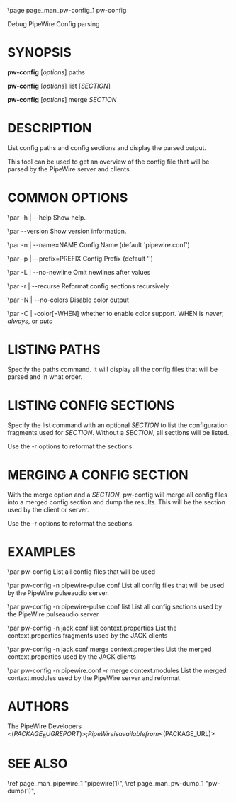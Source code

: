 \page page_man_pw-config_1 pw-config

Debug PipeWire Config parsing

# SYNOPSIS

**pw-config** \[*options*\] paths

**pw-config** \[*options*\] list \[*SECTION*\]

**pw-config** \[*options*\] merge *SECTION*

# DESCRIPTION

List config paths and config sections and display the parsed output.

This tool can be used to get an overview of the config file that will be
parsed by the PipeWire server and clients.

# COMMON OPTIONS

\par -h | \--help
Show help.

\par \--version
Show version information.

\par -n | \--name=NAME
Config Name (default 'pipewire.conf')

\par -p | \--prefix=PREFIX
Config Prefix (default '')

\par -L | \--no-newline
Omit newlines after values

\par -r | \--recurse
Reformat config sections recursively

\par -N | \--no-colors
Disable color output

\par -C | \-color\[=WHEN\]
whether to enable color support. WHEN is
*never*, *always*, or *auto*

# LISTING PATHS

Specify the paths command. It will display all the config files that
will be parsed and in what order.

# LISTING CONFIG SECTIONS

Specify the list command with an optional *SECTION* to list the
configuration fragments used for *SECTION*. Without a *SECTION*, all
sections will be listed.

Use the -r options to reformat the sections.

# MERGING A CONFIG SECTION

With the merge option and a *SECTION*, pw-config will merge all config
files into a merged config section and dump the results. This will be
the section used by the client or server.

Use the -r options to reformat the sections.

# EXAMPLES

\par pw-config
List all config files that will be used

\par pw-config -n pipewire-pulse.conf
List all config files that will be used by the PipeWire pulseaudio
server.

\par pw-config -n pipewire-pulse.conf list
List all config sections used by the PipeWire pulseaudio server

\par pw-config -n jack.conf list context.properties
List the context.properties fragments used by the JACK clients

\par pw-config -n jack.conf merge context.properties
List the merged context.properties used by the JACK clients

\par pw-config -n pipewire.conf -r merge context.modules
List the merged context.modules used by the PipeWire server and reformat

# AUTHORS

The PipeWire Developers <$(PACKAGE_BUGREPORT)>;
PipeWire is available from <$(PACKAGE_URL)>

# SEE ALSO

\ref page_man_pipewire_1 "pipewire(1)",
\ref page_man_pw-dump_1 "pw-dump(1)",
